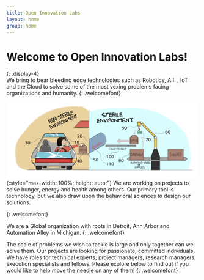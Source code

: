 ```yaml
---
title: Open Innovation Labs
layout: home
group: home
---
```


# Welcome to Open Innovation Labs!
{: .display-4}
<br>
We bring to bear bleeding edge technologies such as Robotics, A.I. , IoT and the Cloud to solve some of the most vexing problems facing organizations and humanity.
{: .welcomefont}

![Open Innovation lab robotics](static/img/logo/FinalLabeledDriveThruGraphic.png){:style="max-width: 100%; height: auto;"}
We are working on projects to solve hunger, energy and health among others. Our primary tool is technology, but we also draw upon the behavioral sciences to design our solutions.

{: .welcomefont}

We are a Global organization with roots in Detroit, Ann Arbor and Automation Alley in Michigan.
{: .welcomefont}

The scale of problems we wish to tackle is large and only together can we solve them. Our projects are looking for passionate, committed individuals. We have roles for technical experts, project managers, research managers, execution specialists and fellows. Please explore below to find out if you would like to help move the needle on any of them!
{: .welcomefont}
